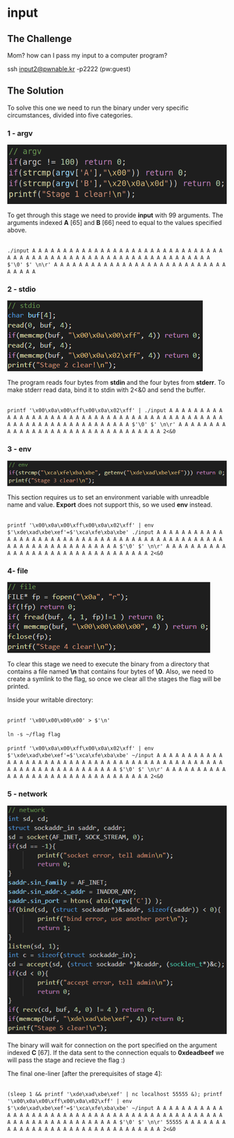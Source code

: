 # input



## The Challenge



Mom? how can I pass my input to a computer program?



ssh input2@pwnable.kr -p2222 \(pw:guest\)



## The Solution



To solve this one we need to run the binary under very specific circumstances, divided into five categories.



### 1 - argv



![](/.gitbook/assets/image%20%2828%29.png)



To get through this stage we need to provide **input** with 99 arguments. The arguments indexed **A** \[65\] and **B** \[66\] need to equal to the values specified above.



```text

./input A A A A A A A A A A A A A A A A A A A A A A A A A A A A A A A A A A A A A A A A A A A A A A A A A A A A A A A A A A A A A A A A $'\0' $' \n\r' A A A A A A A A A A A A A A A A A A A A A A A A A A A A A A A A A

```



### 2 - stdio



![](/.gitbook/assets/image%20%2835%29.png)



The program reads four bytes from **stdin** and the four bytes from **stderr**. To make stderr read data, bind it to stdin with 2&lt;&0 and send the buffer.



```text

printf '\x00\x0a\x00\xff\x00\x0a\x02\xff' | ./input A A A A A A A A A A A A A A A A A A A A A A A A A A A A A A A A A A A A A A A A A A A A A A A A A A A A A A A A A A A A A A A A $'\0' $' \n\r' A A A A A A A A A A A A A A A A A A A A A A A A A A A A A A A A A 2<&0

```



### 3 - env



![](/.gitbook/assets/image%20%2833%29.png)



This section requires us to set an environment variable with unreadble name and value. **Export** does not support this, so we used **env** instead.



```text

printf '\x00\x0a\x00\xff\x00\x0a\x02\xff' | env $'\xde\xad\xbe\xef'=$'\xca\xfe\xba\xbe' ./input A A A A A A A A A A A A A A A A A A A A A A A A A A A A A A A A A A A A A A A A A A A A A A A A A A A A A A A A A A A A A A A A $'\0' $' \n\r' A A A A A A A A A A A A A A A A A A A A A A A A A A A A A A A A A 2<&0

```



### 4- file



![](/.gitbook/assets/image%20%2832%29.png)



To clear this stage we need to execute the binary from a directory that contains a file named **\n** that contains four bytes of **\0**. Also, we need to create a symlink to the flag, so once we clear all the stages the flag will be printed.



Inside your  writable directory:



```text

printf '\x00\x00\x00\x00' > $'\n'

ln -s ~/flag flag

printf '\x00\x0a\x00\xff\x00\x0a\x02\xff' | env $'\xde\xad\xbe\xef'=$'\xca\xfe\xba\xbe' ~/input A A A A A A A A A A A A A A A A A A A A A A A A A A A A A A A A A A A A A A A A A A A A A A A A A A A A A A A A A A A A A A A A $'\0' $' \n\r' A A A A A A A A A A A A A A A A A A A A A A A A A A A A A A A A A 2<&0

```



### 5 - network



![](/.gitbook/assets/image%20%2834%29.png)



The binary will wait for connection on the port specified on the argument indexed **C** \[67\]. If the data sent to the connection equals to **0xdeadbeef** we will pass the stage and recieve the flag :\)



The final one-liner \[after the prerequisites of stage 4\]:



```text

(sleep 1 && printf '\xde\xad\xbe\xef' | nc localhost 55555 &); printf '\x00\x0a\x00\xff\x00\x0a\x02\xff' | env $'\xde\xad\xbe\xef'=$'\xca\xfe\xba\xbe' ~/input A A A A A A A A A A A A A A A A A A A A A A A A A A A A A A A A A A A A A A A A A A A A A A A A A A A A A A A A A A A A A A A A $'\0' $' \n\r' 55555 A A A A A A A A A A A A A A A A A A A A A A A A A A A A A A A A 2<&0

```



